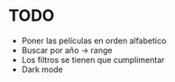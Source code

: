 # TODO

- Poner las películas en orden alfabetico
- Buscar por año -> range
- Los filtros se tienen que cumplimentar
- Dark mode

